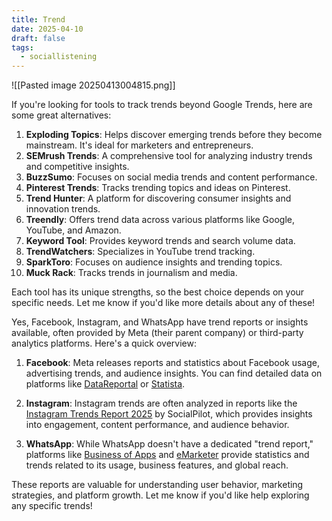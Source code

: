 ```yaml
---
title: Trend
date: 2025-04-10
draft: false
tags:
  - sociallistening
---
```


![[Pasted image 20250413004815.png]]


If you're looking for tools to track trends beyond Google Trends, here are some great alternatives:
1. **Exploding Topics**: Helps discover emerging trends before they become mainstream. It's ideal for marketers and entrepreneurs.
2. **SEMrush Trends**: A comprehensive tool for analyzing industry trends and competitive insights.
3. **BuzzSumo**: Focuses on social media trends and content performance.
4. **Pinterest Trends**: Tracks trending topics and ideas on Pinterest.
5. **Trend Hunter**: A platform for discovering consumer insights and innovation trends.
6. **Treendly**: Offers trend data across various platforms like Google, YouTube, and Amazon.
7. **Keyword Tool**: Provides keyword trends and search volume data.
8. **TrendWatchers**: Specializes in YouTube trend tracking.
9. **SparkToro**: Focuses on audience insights and trending topics.
10. **Muck Rack**: Tracks trends in journalism and media.

Each tool has its unique strengths, so the best choice depends on your specific needs. Let me know if you'd like more details about any of these!

Yes, Facebook, Instagram, and WhatsApp have trend reports or insights available, often provided by Meta (their parent company) or third-party analytics platforms. Here's a quick overview:

1. **Facebook**: Meta releases reports and statistics about Facebook usage, advertising trends, and audience insights. You can find detailed data on platforms like [DataReportal](https://datareportal.com/essential-facebook-stats) or [Statista](https://www.statista.com/topics/751/facebook/).
    
2. **Instagram**: Instagram trends are often analyzed in reports like the [Instagram Trends Report 2025](https://www.socialpilot.co/downloadables/instagram-trends-report-2025) by SocialPilot, which provides insights into engagement, content performance, and audience behavior.
    
3. **WhatsApp**: While WhatsApp doesn't have a dedicated "trend report," platforms like [Business of Apps](https://www.businessofapps.com/data/whatsapp-statistics/) and [eMarketer](https://www.emarketer.com/topics/category/whatsapp) provide statistics and trends related to its usage, business features, and global reach.
    

These reports are valuable for understanding user behavior, marketing strategies, and platform growth. Let me know if you'd like help exploring any specific trends!